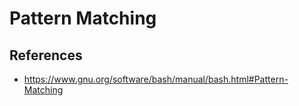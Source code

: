 # Pattern Matching

## References

- https://www.gnu.org/software/bash/manual/bash.html#Pattern-Matching